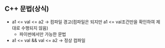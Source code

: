 ## C++ 문법(상식)

- a1 <= val <= a2 -> 컴파일 경고(컴파일은 되지만 a1 <= val조건만을 확인하여 제대로 수행되지 않음)
    - 파이썬에서만 가능한 문법
- a1 <= val && val <= a2 -> 정상 컴파일